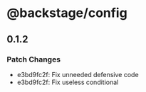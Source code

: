 # @backstage/config

## 0.1.2

### Patch Changes

- e3bd9fc2f: Fix unneeded defensive code
- e3bd9fc2f: Fix useless conditional
